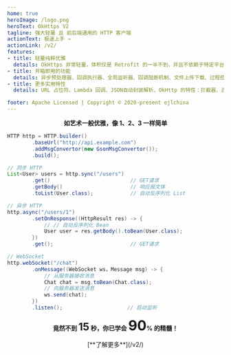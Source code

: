 ```yaml
---
home: true
heroImage: /logo.png
heroText: OkHttps V2
tagline: 强大轻量 且 前后端通用的 HTTP 客户端
actionText: 极速上手 →
actionLink: /v2/
features:
- title: 轻量纯粹优雅
  details: OkHttps 非常轻量，体积仅是 Retrofit 的一半不到，并且不依赖于特定平台，API 语义简洁舒适。
- title: 开箱即用的功能
  details: 异步预处理器、回调执行器、全局监听器、回调阻断机制、文件上传下载、过程控制、进度监听。
- title: 更多实用特性
  details: URL 占位符、Lambda 回调、JSON自动封装解析、OkHttp 的特性：拦截器、连接池、CookieJar 等。

footer: Apache Licensed | Copyright © 2020-present ejlchina
---
```


<!-- <CodeSwitcher :languages="{java:'Java',kotlin:'Kotlin'}" name="java">
<template v-slot:java> -->

**<center>如艺术一般优雅，像 1、2、3 一样简单</center>**

```java
HTTP http = HTTP.builder()
        .baseUrl("http://api.example.com")
        .addMsgConvertor(new GsonMsgConvertor());
        .build();

// 同步 HTTP
List<User> users = http.sync("/users") 
        .get()                          // GET请求
        .getBody()                      // 响应报文体
        .toList(User.class);            // 自动反序列化 List 

// 异步 HTTP
http.async("/users/1")
        .setOnResponse((HttpResult res) -> {
            // // 自动反序列化 Bean 
            User user = res.getBody().toBean(User.class);
        })
        .get();                         // GET请求

// WebSocket
http.webSocket("/chat") 
        .onMessage((WebSocket ws，Message msg) -> {
            // 从服务器接收消息
            Chat chat = msg.toBean(Chat.class);
            // 向服务器发送消息
            ws.send(chat); 
        })
        .listen();                     // 启动监听
```

**<center>竟然不到 <font size=5>15</font> 秒，你已学会 <font size=6>90</font>% 的精髓！</center>**
<center>[**了解更多**](/v2/)</center>